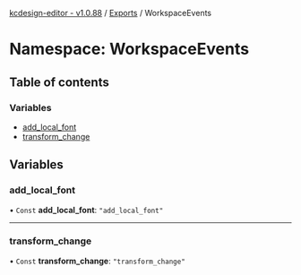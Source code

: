 [kcdesign-editor - v1.0.88](../README.md) / [Exports](../modules.md) / WorkspaceEvents

# Namespace: WorkspaceEvents

## Table of contents

### Variables

- [add\_local\_font](WorkspaceEvents.md#add_local_font)
- [transform\_change](WorkspaceEvents.md#transform_change)

## Variables

### add\_local\_font

• `Const` **add\_local\_font**: ``"add_local_font"``

___

### transform\_change

• `Const` **transform\_change**: ``"transform_change"``
